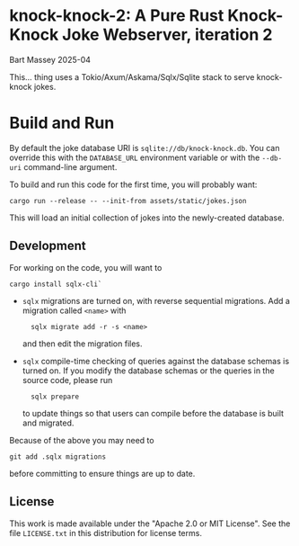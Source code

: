 # knock-knock-2: A Pure Rust Knock-Knock Joke Webserver, iteration 2
Bart Massey 2025-04

This… thing uses a Tokio/Axum/Askama/Sqlx/Sqlite stack to
serve knock-knock jokes.

# Build and Run

By default the joke database URI is
`sqlite://db/knock-knock.db`. You can override this with the
`DATABASE_URL` environment variable or with the `--db-uri`
command-line argument.

To build and run this code for the first time, you will
probably want:

    cargo run --release -- --init-from assets/static/jokes.json

This will load an initial collection of jokes into the
newly-created database.

## Development

For working on the code, you will want to

    cargo install sqlx-cli`

* `sqlx` migrations are turned on, with reverse
  sequential migrations. Add a migration called `<name>` with

        sqlx migrate add -r -s <name>

  and then edit the migration files.

* `sqlx` compile-time checking of queries against
  the database schemas is turned on. If you modify the
  database schemas or the queries in the source code, please
  run

        sqlx prepare

  to update things so that users can compile before the
  database is built and migrated.

Because of the above you may need to

    git add .sqlx migrations

before committing to ensure things are up to date.

## License

This work is made available under the "Apache 2.0 or MIT
License". See the file `LICENSE.txt` in this distribution for
license terms.
